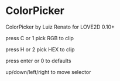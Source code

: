 # ColorPicker
ColorPicker by Luiz Renato for LOVE2D 0.10+

press C or 1 pick RGB to clip

press H or 2 pick HEX to clip

press enter or 0 to defaults

up/down/left/right to move selector

